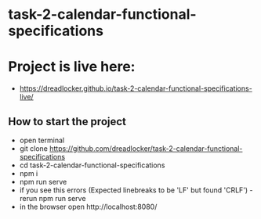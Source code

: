 # task-2-calendar-functional-specifications
# Project is live here:
* https://dreadlocker.github.io/task-2-calendar-functional-specifications-live/
## How to start the project
* open terminal
* git clone https://github.com/dreadlocker/task-2-calendar-functional-specifications
* cd task-2-calendar-functional-specifications
* npm i
* npm run serve
* if you see this errors (Expected linebreaks to be 'LF' but found 'CRLF') - rerun npm run serve
* in the browser open http://localhost:8080/
